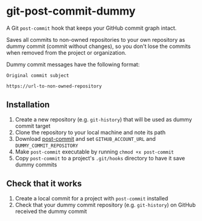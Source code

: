 # git-post-commit-dummy

A Git `post-commit` hook that keeps your GitHub commit graph intact. 

Saves all commits to non-owned repositories to your own repository as dummy commit (commit without changes), so you don't lose the commits when removed from the project or organization.

Dummy commit messages have the following format:

```
Original commit subject

https://url-to-non-owned-repository
```

## Installation

1. Create a new repository (e.g. `git-history`) that will be used as dummy commit target
2. Clone the repository to your local machine and note its path
3. Download [post-commit](post-commit) and set `GITHUB_ACCOUNT_URL` and `DUMMY_COMMIT_REPOSITORY`
4. Make `post-commit` executable by running `chmod +x post-commit`
5. Copy `post-commit` to a project's `.git/hooks` directory to have it save dummy commits

## Check that it works

1. Create a local commit for a project with `post-commit` installed
2. Check that your dummy commit repository (e.g. `git-history`) on GitHub received the dummy commit
